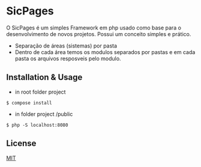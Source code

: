 # SicPages

O SicPages é um simples Framework em php usado como base para o desenvolvimento de novos projetos. Possui um conceito simples e prático.

  - Separação de áreas (sistemas) por pasta
  - Dentro de cada área temos os modulos separados por pastas e em cada pasta os arquivos resposveis pelo modulo.

## Installation & Usage

* in root folder project

`$ compose install`

* in folder project /public

`$ php -S localhost:8080`

## License
[MIT](https://choosealicense.com/licenses/mit/)